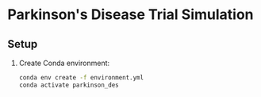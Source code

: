 # Parkinson's Disease Trial Simulation

## Setup
1. Create Conda environment:
   ```bash
   conda env create -f environment.yml
   conda activate parkinson_des

